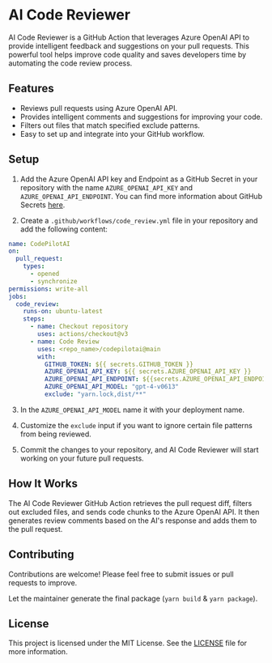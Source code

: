 # AI Code Reviewer

AI Code Reviewer is a GitHub Action that leverages Azure OpenAI API to provide intelligent feedback and suggestions on
your pull requests. This powerful tool helps improve code quality and saves developers time by automating the code
review process.

## Features

- Reviews pull requests using Azure OpenAI API.
- Provides intelligent comments and suggestions for improving your code.
- Filters out files that match specified exclude patterns.
- Easy to set up and integrate into your GitHub workflow.

## Setup

1. Add the Azure OpenAI API key and Endpoint as a GitHub Secret in your repository with the name `AZURE_OPENAI_API_KEY` and `AZURE_OPENAI_API_ENDPOINT`. You can find more
   information about GitHub Secrets [here](https://docs.github.com/en/actions/reference/encrypted-secrets).

2. Create a `.github/workflows/code_review.yml` file in your repository and add the following content:

```yaml
name: CodePilotAI
on:
  pull_request:
    types:
      - opened
      - synchronize
permissions: write-all
jobs:
  code_review:
    runs-on: ubuntu-latest
    steps:
      - name: Checkout repository
        uses: actions/checkout@v3
      - name: Code Review
        uses: <repo_name>/codepilotai@main
        with:
          GITHUB_TOKEN: ${{ secrets.GITHUB_TOKEN }}
          AZURE_OPENAI_API_KEY: ${{ secrets.AZURE_OPENAI_API_KEY }}
          AZURE_OPENAI_API_ENDPOINT: ${{secrets.AZURE_OPENAI_API_ENDPOINT}}
          AZURE_OPENAI_API_MODEL: "gpt-4-v0613"
          exclude: "yarn.lock,dist/**"
```

3. In the `AZURE_OPENAI_API_MODEL` name it with your deployment name.

4. Customize the `exclude` input if you want to ignore certain file patterns from being reviewed.

5. Commit the changes to your repository, and AI Code Reviewer will start working on your future pull requests.

## How It Works

The AI Code Reviewer GitHub Action retrieves the pull request diff, filters out excluded files, and sends code chunks to
the Azure OpenAI API. It then generates review comments based on the AI's response and adds them to the pull request.

## Contributing

Contributions are welcome! Please feel free to submit issues or pull requests to improve.

Let the maintainer generate the final package (`yarn build` & `yarn package`).

## License

This project is licensed under the MIT License. See the [LICENSE](LICENSE) file for more information.

